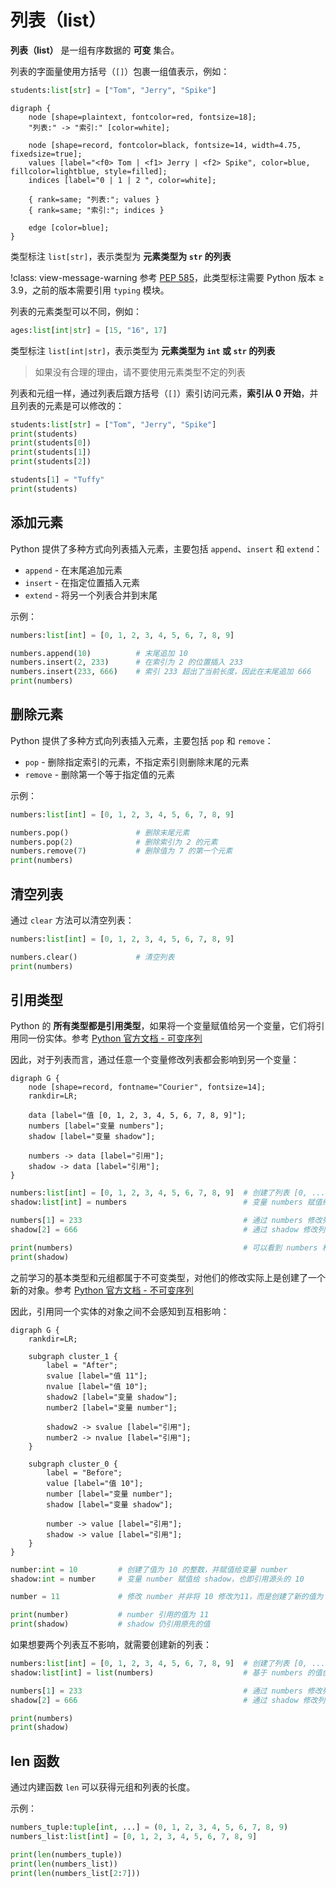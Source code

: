 # 列表（list）

**列表（list）** 是一组有序数据的 **可变** 集合。

列表的字面量使用方括号（`[]`）包裹一组值表示，例如：  

```python
students:list[str] = ["Tom", "Jerry", "Spike"]
```

```graphviz
digraph {
    node [shape=plaintext, fontcolor=red, fontsize=18];
    "列表:" -> "索引:" [color=white];

    node [shape=record, fontcolor=black, fontsize=14, width=4.75, fixedsize=true];
    values [label="<f0> Tom | <f1> Jerry | <f2> Spike", color=blue, fillcolor=lightblue, style=filled];
    indices [label="0 | 1 | 2 ", color=white];

    { rank=same; "列表:"; values }
    { rank=same; "索引:"; indices }

    edge [color=blue];
}
```

类型标注 `list[str]`，表示类型为 **元素类型为 `str` 的列表**

!class: view-message-warning
参考 [PEP 585](https://peps.python.org/pep-0585/)，此类型标注需要 Python 版本 $\geq$ 3.9，之前的版本需要引用 `typing` 模块。

列表的元素类型可以不同，例如：  

```python
ages:list[int|str] = [15, "16", 17]
```

类型标注 `list[int|str]`，表示类型为 **元素类型为 `int` 或 `str` 的列表**

> 如果没有合理的理由，请不要使用元素类型不定的列表

列表和元组一样，通过列表后跟方括号（`[]`）索引访问元素，**索引从 0 开始**，并且列表的元素是可以修改的：

```python shift
students:list[str] = ["Tom", "Jerry", "Spike"]
print(students)
print(students[0])
print(students[1])
print(students[2])

students[1] = "Tuffy"
print(students)
```

## 添加元素

Python 提供了多种方式向列表插入元素，主要包括 `append`、`insert` 和 `extend`：  

* `append` - 在末尾追加元素
* `insert` - 在指定位置插入元素
* `extend` - 将另一个列表合并到末尾

示例：  

```python shift
numbers:list[int] = [0, 1, 2, 3, 4, 5, 6, 7, 8, 9]

numbers.append(10)          # 末尾追加 10
numbers.insert(2, 233)      # 在索引为 2 的位置插入 233
numbers.insert(233, 666)    # 索引 233 超出了当前长度，因此在末尾追加 666
print(numbers)
```

## 删除元素

Python 提供了多种方式向列表插入元素，主要包括 `pop` 和 `remove`： 

* `pop` - 删除指定索引的元素，不指定索引则删除末尾的元素
* `remove` - 删除第一个等于指定值的元素

示例：

```python shift
numbers:list[int] = [0, 1, 2, 3, 4, 5, 6, 7, 8, 9]

numbers.pop()               # 删除末尾元素
numbers.pop(2)              # 删除索引为 2 的元素
numbers.remove(7)           # 删除值为 7 的第一个元素
print(numbers)
```

## 清空列表

通过 `clear` 方法可以清空列表：

```python shift
numbers:list[int] = [0, 1, 2, 3, 4, 5, 6, 7, 8, 9]

numbers.clear()             # 清空列表
print(numbers)
```

## 引用类型

Python 的 **所有类型都是引用类型**，如果将一个变量赋值给另一个变量，它们将引用同一份实体。参考 [Python 官方文档 - 可变序列](https://docs.python.org/3/reference/datamodel.html#mutable-sequences)

因此，对于列表而言，通过任意一个变量修改列表都会影响到另一个变量：  

```graphviz
digraph G {
    node [shape=record, fontname="Courier", fontsize=14];
    rankdir=LR;

    data [label="值 [0, 1, 2, 3, 4, 5, 6, 7, 8, 9]"];
    numbers [label="变量 numbers"];
    shadow [label="变量 shadow"];

    numbers -> data [label="引用"];
    shadow -> data [label="引用"];
}
```

```python shift
numbers:list[int] = [0, 1, 2, 3, 4, 5, 6, 7, 8, 9]  # 创建了列表 [0, ..., 9]，并赋值给变量 numbers
shadow:list[int] = numbers                          # 变量 numbers 赋值给 shadow，也即引用源头的 [0, ..., 9]

numbers[1] = 233                                    # 通过 numbers 修改列表元素
shadow[2] = 666                                     # 通过 shadow 修改列表元素

print(numbers)                                      # 可以看到 numbers 和 shadow 都被修改了
print(shadow)
```

之前学习的基本类型和元组都属于不可变类型，对他们的修改实际上是创建了一个新的对象。参考 [Python 官方文档 - 不可变序列](https://docs.python.org/3/reference/datamodel.html#immutable-sequences)

因此，引用同一个实体的对象之间不会感知到互相影响：  

```graphviz
digraph G {
    rankdir=LR;

    subgraph cluster_1 {
        label = "After";
        svalue [label="值 11"];
        nvalue [label="值 10"];
        shadow2 [label="变量 shadow"];
        number2 [label="变量 number"];
    
        shadow2 -> svalue [label="引用"];
        number2 -> nvalue [label="引用"];
    }
    
    subgraph cluster_0 {
        label = "Before";
        value [label="值 10"];
        number [label="变量 number"];
        shadow [label="变量 shadow"];
    
        number -> value [label="引用"];
        shadow -> value [label="引用"];
    }
}
```

```python shift
number:int = 10         # 创建了值为 10 的整数，并赋值给变量 number 
shadow:int = number     # 变量 number 赋值给 shadow，也即引用源头的 10

number = 11             # 修改 number 并非将 10 修改为11，而是创建了新的值为 11 的整数并赋值给 number

print(number)           # number 引用的值为 11
print(shadow)           # shadow 仍引用原先的值
```

如果想要两个列表互不影响，就需要创建新的列表：  

```python shift
numbers:list[int] = [0, 1, 2, 3, 4, 5, 6, 7, 8, 9]  # 创建了列表 [0, ..., 9]，并赋值给变量 numbers
shadow:list[int] = list(numbers)                    # 基于 numbers 的值创建新的列表，并赋值给 shadow

numbers[1] = 233                                    # 通过 numbers 修改列表元素
shadow[2] = 666                                     # 通过 shadow 修改列表元素

print(numbers)
print(shadow)
```

## len 函数

通过内建函数 `len` 可以获得元组和列表的长度。

示例：

```python shift
numbers_tuple:tuple[int, ...] = (0, 1, 2, 3, 4, 5, 6, 7, 8, 9)
numbers_list:list[int] = [0, 1, 2, 3, 4, 5, 6, 7, 8, 9]

print(len(numbers_tuple))
print(len(numbers_list))
print(len(numbers_list[2:7]))
```
